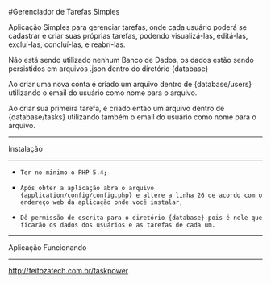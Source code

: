 #Gerenciador de Tarefas Simples

Aplicação Simples para gerenciar tarefas, onde cada usuário poderá se cadastrar e criar suas próprias tarefas, podendo visualizá-las, editá-las, excluí-las, concluí-las, e reabrí-las.

Não está sendo utilizado nenhum Banco de Dados, os dados estão sendo persistidos em arquivos .json dentro do diretório {database}

Ao criar uma nova conta é criado um arquivo dentro de {database/users} utilizando o email do usuário como nome para o arquivo.

Ao criar sua primeira tarefa, é criado então um arquivo dentro de {database/tasks} utilizando também o email do usuário como nome para o arquivo.

**************************
Instalação
**************************
-  `Ter no minimo o PHP 5.4;`

-  `Após obter a aplicação abra o arquivo {application/config/config.php} e altere a linha 26 de acordo com o endereço web da aplicação onde você instalar;`

-  `Dê permissão de escrita para o diretório {database} pois é nele que ficarão os dados dos usuários e as tarefas de cada um.`


**************************
Aplicação Funcionando
**************************
http://feitozatech.com.br/taskpower
